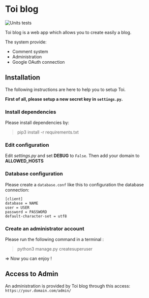 # Toi blog

![Units tests](https://github.com/Couapy/Toi/workflows/Units%20tests/badge.svg)

Toi blog is a web app which allows you to create easily a blog.

The system provide:

* Comment system
* Administration
* Google OAuth connection

## Installation

The following instructions are here to help you to setup Toi.

**First of all, please setup a new secret key in `settings.py`.**

### Install dependencies

Please install dependencies by:
> pip3 install -r requirements.txt

### Edit configuration

Edit *settings.py* and set **DEBUG** to `False`.
Then add your domain to **ALLOWED_HOSTS**

### Database configuration

Please create a `database.conf` like this to configuration the database connection:

~~~~Properties
[client]
database = NAME
user = USER
password = PASSWORD
default-character-set = utf8
~~~~

### Create an administrator account

Please run the following command in a terminal :

> python3 manage.py createsuperuser

=> Now you can enjoy !

## Access to Admin

An administration is provided by Toi blog through this access: `https://your.domain.com/admin/`
